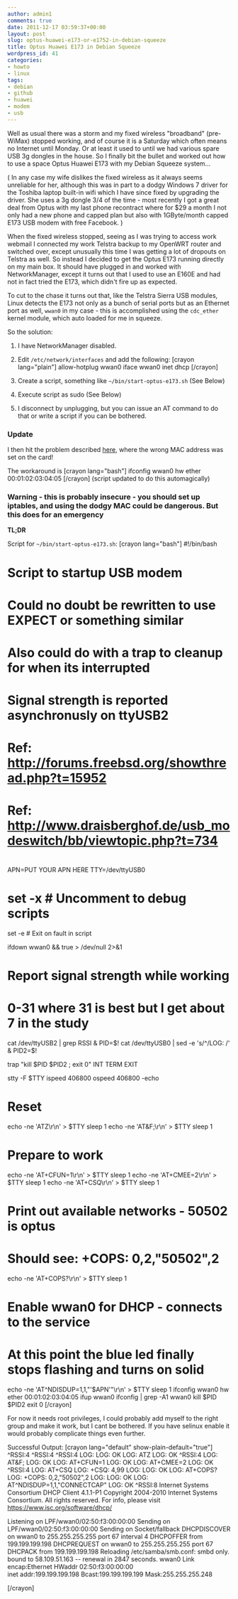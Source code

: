 ```yaml
---
author: admin1
comments: true
date: 2011-12-17 03:59:37+00:00
layout: post
slug: optus-huawei-e173-or-e1752-in-debian-squeeze
title: Optus Huawei E173 in Debian Squeeze
wordpress_id: 41
categories:
- howto
- linux
tags:
- debian
- github
- huawei
- modem
- usb
---
```


Well as usual there was a storm and my fixed wireless "broadband" (pre-WiMax) stopped working, and of course it is a Saturday which often means no Internet until Monday.  Or at least it used to until we had various spare USB 3g dongles in the house.  So I finally bit the bullet and worked out how to use a space Optus Huawei E173 with my Debian Squeeze system... <!-- more -->

( In any case my wife dislikes the fixed wireless as it always seems unreliable for her, although this was in part to a dodgy Windows 7 driver for the Toshiba laptop built-in wifi which I have since fixed by upgrading the driver. She uses a 3g dongle 3/4 of the time - most recently I got a great deal from Optus with my last phone recontract where for $29 a month I not only had a new phone and capped plan but also with 1GByte/month capped E173 USB modem with free Facebook. )

When the fixed wireless stopped, seeing as I was trying to access work webmail I connected my work Telstra backup to my OpenWRT router and switched over, except unusually this time I was getting a lot of dropouts on Telstra as well. 
So instead I decided to get the Optus E173 running directly on my main box.  It should have plugged in and worked with NetworkManager, except it turns out that I used to use an E160E and had not in fact tried the E173, which didn't fire up as expected.

To cut to the chase it turns out that, like the Telstra Sierra USB modules, Linux detects the E173 not only as a bunch of serial ports but as an Ethernet port as well, `wwan0` in my case - this is accomplished using the `cdc_ether` kernel module, which auto loaded for me in squeeze.

So the solution:


  1. I have NetworkManager disabled.


  2. Edit `/etc/network/interfaces` and add the following:
[crayon lang="plain"]
allow-hotplug wwan0
iface wwan0 inet dhcp
[/crayon]



  3. Create a script, something like `~/bin/start-optus-e173.sh` (See Below)


  4. Execute script as sudo (See Below)


  5. I disconnect by unplugging, but you can issue an AT command to do that or write a script if you can be bothered.





### Update



I then hit the problem described [here](http://osdir.com/ml/comp.os.linux.hardware/2011-09/msg00015.html), where the wrong MAC address was set on the card!

The workaround is
[crayon lang="bash"]
ifconfig wwan0 hw ether 00:01:02:03:04:05
[/crayon] (script updated to do this automagically)



### Warning - this is probably insecure - you should set up iptables, and using the dodgy MAC could be dangerous. But this does for an emergency



**TL;DR**

Script for `~/bin/start-optus-e173.sh`:
[crayon lang="bash"]
#!/bin/bash
#
# Script to startup USB modem
# Could no doubt be rewritten to use EXPECT or something similar
# Also could do with a trap to cleanup for when its interrupted
# Signal strength is reported asynchronusly on ttyUSB2
#
# Ref: http://forums.freebsd.org/showthread.php?t=15952
# Ref: http://www.draisberghof.de/usb_modeswitch/bb/viewtopic.php?t=734
#
APN=PUT YOUR APN HERE
TTY=/dev/ttyUSB0
# set -x # Uncomment to debug scripts
set -e # Exit on fault in script

ifdown wwan0 && true > /dev/null 2>&1


# Report signal strength while working
# 0-31 where 31 is best but I get about 7 in the study
cat /dev/ttyUSB2 | grep RSSI &
PID=$!
cat /dev/ttyUSB0 | sed -e 's/^/LOG: /' &
PID2=$!

trap "kill $PID $PID2 ; exit 0" INT TERM EXIT

stty -F $TTY ispeed 406800 ospeed 406800 -echo

# Reset
echo -ne 'ATZ\r\n' > $TTY
sleep 1
echo -ne 'AT&F;\r\n' > $TTY
sleep 1
# Prepare to work
echo -ne 'AT+CFUN=1\r\n' > $TTY
sleep 1
echo -ne 'AT+CMEE=2\r\n' > $TTY
sleep 1
echo -ne 'AT+CSQ\r\n' > $TTY
sleep 1

# Print out available networks - 50502 is optus
# Should see: +COPS: 0,2,"50502",2
echo -ne 'AT+COPS?\r\n' > $TTY
sleep 1

# Enable wwan0 for DHCP - connects to the service
# At this point the blue led finally stops flashing and turns on solid
echo -ne 'AT^NDISDUP=1,1,"'$APN'"\r\n' > $TTY
sleep 1
ifconfig wwan0 hw ether 00:01:02:03:04:05
ifup wwan0
ifconfig | grep -A1 wwan0
kill $PID $PID2
exit 0
[/crayon]

For now it needs root privileges, I could probably add myself to the right group and make it work, but I cant be bothered. If you have selinux enable it would probably complicate things even further.

Successful Output:
[crayon lang="default" show-plain-default="true"]
^RSSI:4
^RSSI:4
^RSSI:4
LOG: 
LOG: OK
LOG: ATZ
LOG: OK
^RSSI:4
LOG: AT&F;
LOG: OK
LOG: AT+CFUN=1
LOG: OK
LOG: AT+CMEE=2
LOG: OK
^RSSI:4
LOG: AT+CSQ
LOG: +CSQ: 4,99
LOG: 
LOG: OK
LOG: AT+COPS?
LOG: +COPS: 0,2,"50502",2
LOG: 
LOG: OK
LOG: AT^NDISDUP=1,1,"CONNECTCAP"
LOG: OK
^RSSI:8
Internet Systems Consortium DHCP Client 4.1.1-P1
Copyright 2004-2010 Internet Systems Consortium.
All rights reserved.
For info, please visit https://www.isc.org/software/dhcp/

Listening on LPF/wwan0/02:50:f3:00:00:00
Sending on   LPF/wwan0/02:50:f3:00:00:00
Sending on   Socket/fallback
DHCPDISCOVER on wwan0 to 255.255.255.255 port 67 interval 4
DHCPOFFER from 199.199.199.198
DHCPREQUEST on wwan0 to 255.255.255.255 port 67
DHCPACK from 199.199.199.198
Reloading /etc/samba/smb.conf: smbd only.
bound to 58.109.51.163 -- renewal in 2847 seconds.
wwan0     Link encap:Ethernet  HWaddr 02:50:f3:00:00:00  
          inet addr:199.199.199.198  Bcast:199.199.199.199  Mask:255.255.255.248

[/crayon]






